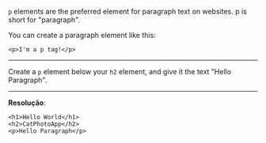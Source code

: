 `p` elements are the preferred element for paragraph text on websites. p is short for "paragraph".

You can create a paragraph element like this:

`<p>I'm a p tag!</p>`

---
Create a `p` element below your `h2` element, and give it the text "Hello Paragraph".

---
**Resolução**:
```
<h1>Hello World</h1>
<h2>CatPhotoApp</h2>
<p>Hello Paragraph</p>
```